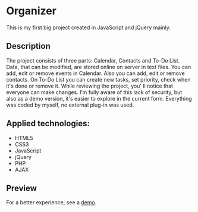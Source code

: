 # Organizer
This is my first big project created in JavaScript and jQuery mainly.
 
## Description
The project consists of three parts: Calendar, Contacts and To-Do List. Data, that can be modified, are stored online on server in text files. You can add, edit or remove events in Calendar. Also you can add, edit or remove contacts. On To-Do List you can create new tasks, set priority, check when it's done or remove it.
While reviewing the project, you' ll notice that everyone can make changes. I’m fully aware of this lack of security, but also as a demo version, it's easier to explore in the current form. Everything was coded by myself, no external plug-in was used.
 
## Applied technologies:
- HTML5
- CSS3
- JavaScript
- jQuery
- PHP
- AJAX
 
## Preview
For a better experience, see a [demo](http://talarczyk.hs1.linux.pl/organizer).